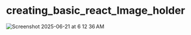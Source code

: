 
# creating_basic_react_Image_holder
![Screenshot 2025-06-21 at 6 12 36 AM](https://github.com/user-attachments/assets/5225ce46-a4e4-4149-9525-f02abb3e673a)

